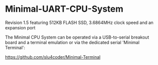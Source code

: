 # Minimal-UART-CPU-System
Revision 1.5 featuring 512KB FLASH SSD, 3.6864MHz clock speed and an expansion port

The Minimal CPU System can be operated via a USB-to-serial breakout board and a terminal emulation or via the dedicated serial 'Minimal Terminal':

https://github.com/slu4coder/Minimal-Terminal
